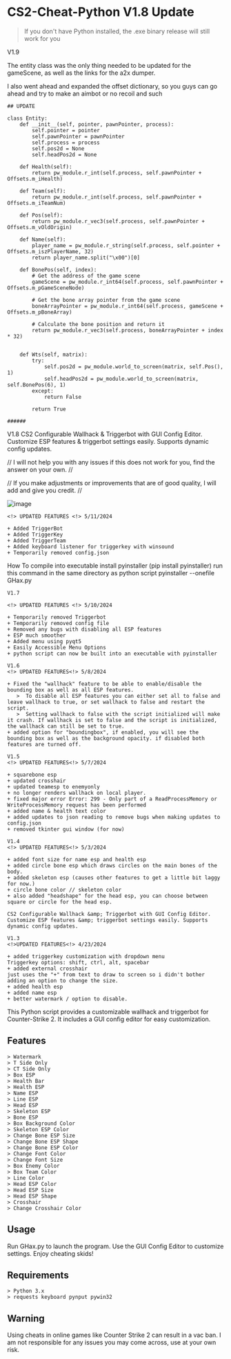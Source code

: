 # CS2-Cheat-Python V1.8 Update

> If you don't have Python installed, the .exe binary release will still work for you


V1.9

The entity class was the only thing needed to be updated for the gameScene, as well as the links for the a2x dumper.

I also went ahead and expanded the offset dictionary, so you guys can go ahead and try to make an aimbot or no recoil and such

```
## UPDATE
 
class Entity:
    def __init__(self, pointer, pawnPointer, process):
        self.pointer = pointer
        self.pawnPointer = pawnPointer
        self.process = process
        self.pos2d = None
        self.headPos2d = None
 
    def Health(self):
        return pw_module.r_int(self.process, self.pawnPointer + Offsets.m_iHealth)
 
    def Team(self):
        return pw_module.r_int(self.process, self.pawnPointer + Offsets.m_iTeamNum)
 
    def Pos(self):
        return pw_module.r_vec3(self.process, self.pawnPointer + Offsets.m_vOldOrigin)
 
    def Name(self):
        player_name = pw_module.r_string(self.process, self.pointer + Offsets.m_iszPlayerName, 32)
        return player_name.split("\x00")[0]
 
    def BonePos(self, index):
        # Get the address of the game scene
        gameScene = pw_module.r_int64(self.process, self.pawnPointer + Offsets.m_pGameSceneNode)
        
        # Get the bone array pointer from the game scene
        boneArrayPointer = pw_module.r_int64(self.process, gameScene + Offsets.m_pBoneArray)
        
        # Calculate the bone position and return it
        return pw_module.r_vec3(self.process, boneArrayPointer + index * 32)
 
 
    def Wts(self, matrix):
        try:
            self.pos2d = pw_module.world_to_screen(matrix, self.Pos(), 1)
            self.headPos2d = pw_module.world_to_screen(matrix, self.BonePos(6), 1)
        except:
            return False
 
        return True
 
######
```

V1.8
CS2 Configurable Wallhack &amp; Triggerbot with GUI Config Editor. Customize ESP features &amp; triggerbot settings easily. Supports dynamic config updates.

// I will not help you with any issues if this does not work for you, find the answer on your own. //

// If you make adjustments or improvements that are of good quality, I will add and give you credit. //

![image](https://github.com/user-attachments/assets/103af533-e1df-42e2-b922-0439157714c5)


```
<!> UPDATED FEATURES <!> 5/11/2024

+ Added TriggerBot
+ Added TriggerKey
+ Added TriggerTeam
+ Added keyboard listener for triggerkey with winsound
+ Temporarily removed config.json
```

How To compile into executable
install pyinstaller (pip install pyinstaller)
run this command in the same directory as python script
pyinstaller --onefile GHax.py
```
V1.7

<!> UPDATED FEATURES <!> 5/10/2024

+ Temporarily removed Triggerbot
+ Temporarily removed config file
+ Removed any bugs with disabling all ESP features
+ ESP much smoother
+ Added menu using pyqt5
+ Easily Accessible Menu Options
+ python script can now be built into an executable with pyinstaller
```
```
V1.6
<!> UPDATED FEATURES<!> 5/8/2024

+ Fixed the "wallhack" feature to be able to enable/disable the bounding box as well as all ESP features.
   >  To disable all ESP features you can either set all to false and leave wallhack to true, or set wallhack to false and restart the script.
   >  Setting wallhack to false with the script initialized will make it crash. If wallhack is set to false and the script is initialized, the wallhack can still be set to true.
+ added option for "boundingbox", if enabled, you will see the bounding box as well as the background opacity. if disabled both features are turned off.
```
```
V1.5
<!> UPDATED FEATURES<!> 5/7/2024

+ squarebone esp
+ updated crosshair
+ updated teamesp to enemyonly
+ no longer renders wallhack on local player.
+ fixed major error Error: 299 - Only part of a ReadProcessMemory or WriteProcessMemory request has been performed
+ added name & health text color
+ added updates to json reading to remove bugs when making updates to config.json
+ removed tkinter gui window (for now)
```
```
V1.4
<!> UPDATED FEATURES<!> 5/3/2024

+ added font size for name esp and health esp
+ added circle bone esp which draws circles on the main bones of the body.
+ added skeleton esp (causes other features to get a little bit laggy for now.)
+ circle bone color // skeleton color
+ also added "headshape" for the head esp, you can choose between square or circle for the head esp.

CS2 Configurable Wallhack &amp; Triggerbot with GUI Config Editor. Customize ESP features &amp; triggerbot settings easily. Supports dynamic config updates.
```
```
V1.3
<!>UPDATED FEATURES<!> 4/23/2024

+ added triggerkey customization with dropdown menu
Triggerkey options: shift, ctrl, alt, spacebar
+ added external crosshair
just uses the "+" from text to draw to screen so i didn't bother adding an option to change the size.
+ added health esp
+ added name esp
+ better watermark / option to disable.
```
This Python script provides a customizable wallhack and triggerbot for Counter-Strike 2. It includes a GUI config editor for easy customization.

## Features
```
> Watermark
> T Side Only
> CT Side Only
> Box ESP
> Health Bar
> Health ESP
> Name ESP
> Line ESP
> Head ESP
> Skeleton ESP
> Bone ESP
> Box Background Color
> Skeleton ESP Color
> Change Bone ESP Size
> Change Bone ESP Shape
> Change Bone ESP Color
> Change Font Color
> Change Font Size
> Box Enemy Color
> Box Team Color
> Line Color
> Head ESP Color
> Head ESP Size
> Head ESP Shape
> Crosshair
> Change Crosshair Color
```
## Usage
Run GHax.py to launch the program.
Use the GUI Config Editor to customize settings.
Enjoy cheating skids!
## Requirements
```
> Python 3.x
> requests keyboard pynput pywin32
```

## Warning
Using cheats in online games like Counter Strike 2 can result in a vac ban. I am not responsible for any issues you may come across, use at your own risk.
